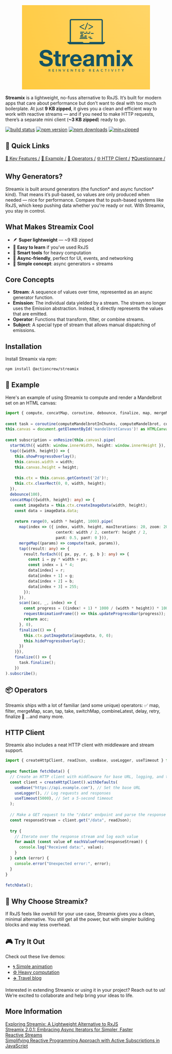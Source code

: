 <h1 style="display: none;">Streamix</h1>

<p align="center">
  <img src="https://github.com/actioncrew/streamix/blob/main/projects/libraries/streamix/LOGO.png?raw=true" alt="Streamix Logo" width="400">
</p>

**Streamix** is a lightweight, no-fuss alternative to RxJS. It’s built for modern apps that care about performance but don’t want to deal with too much boilerplate. At just **9 KB zipped**, it gives you a clean and efficient way to work with reactive streams — and if you need to make HTTP requests, there’s a separate mini client (**~3 KB zipped**) ready to go.

[![build status](https://github.com/actioncrew/streamix/workflows/build/badge.svg)](https://github.com/actioncrew/streamix/workflows/build/badge.svg)
[![npm version](https://img.shields.io/npm/v/@actioncrew%2Fstreamix.svg?style=flat-square)](https://www.npmjs.com/package/@actioncrew%2Fstreamix)
[![npm downloads](https://img.shields.io/npm/dm/@actioncrew%2Fstreamix.svg?style=flat-square)](https://www.npmjs.com/package/@actioncrew%2Fstreamix)
[![min+zipped](https://img.shields.io/bundlephobia/minzip/%40actioncrew%2Fstreamix)](https://img.shields.io/bundlephobia/minzip/%40actioncrew%2Fstreamix)

## 🧭 Quick Links
[🔧 Key Features /](#key-features)
[🚀 Example /](#usage-example)
[🔁 Operators /](#supported-operators)
[🌐 HTTP Client /](#http-client)
[❓Questionnare /](https://forms.gle/CDLvoXZqMMyp4VKu9)

## Why Generators?

Streamix is built around generators (the function* and async function* kind). That means it’s pull-based, so values are only produced when needed — nice for performance. Compare that to push-based systems like RxJS, which keep pushing data whether you're ready or not. With Streamix, you stay in control.

## What Makes Streamix Cool

- 🪶 **Super lightweight** — ~9 KB zipped
- 🎯 **Easy to learn** if you’ve used RxJS
- 🧠 **Smart tools** for heavy computation
- 🤝 **Async-friendly**, perfect for UI, events, and networking
- 🔁 **Simple concept**: async generators = streams

## Core Concepts

- **Stream**: A sequence of values over time, represented as an async generator function.
- **Emission**: The individual data yielded by a stream. The stream no longer uses the Emission abstraction. Instead, it directly represents the values that are emitted.
- **Operator**: Functions that transform, filter, or combine streams.
- **Subject**: A special type of stream that allows manual dispatching of emissions.

## Installation

Install Streamix via npm:

```bash
npm install @actioncrew/streamix
```

## 🚀 Example
Here's an example of using Streamix to compute and render a Mandelbrot set on an HTML canvas:
```typescript
import { compute, concatMap, coroutine, debounce, finalize, map, mergeMap, onResize, range, scan, startWith, Stream, tap } from '@actioncrew/streamix';

const task = coroutine(computeMandelbrotInChunks, computeMandelbrot, computeColor);
this.canvas = document.getElementById('mandelbrotCanvas')! as HTMLCanvasElement;

const subscription = onResize(this.canvas).pipe(
  startWith({ width: window.innerWidth, height: window.innerHeight }),
  tap(({width, height}) => {
    this.showProgressOverlay();
    this.canvas.width = width;
    this.canvas.height = height;

    this.ctx = this.canvas.getContext('2d')!;
    this.ctx.clearRect(0, 0, width, height);
  }),
  debounce(100),
  concatMap(({width, height}: any) => {
    const imageData = this.ctx.createImageData(width, height);
    const data = imageData.data;

    return range(0, width * height, 1000).pipe(
      map(index => ({ index, width, height, maxIterations: 20, zoom: 200,
                      centerX: width / 2, centerY: height / 2,
                      panX: 0.5, panY: 0 })),
      mergeMap((params) => compute(task, params)),
      tap((result: any) => {
        result.forEach(({ px, py, r, g, b }: any) => {
          const i = py * width + px;
          const index = i * 4;
          data[index] = r;
          data[index + 1] = g;
          data[index + 2] = b;
          data[index + 3] = 255;
        });
      }),
      scan((acc, _, index) => {
        const progress = ((index! + 1) * 1000 / (width * height)) * 100;
        requestAnimationFrame(() => this.updateProgressBar(progress));
        return acc;
      }, 0),
      finalize(() => {
        this.ctx.putImageData(imageData, 0, 0);
        this.hideProgressOverlay();
      })
    )}),
    finalize(() => {
      task.finalize();
    })
).subscribe();
```

## 📦 Operators

Streamix ships with a lot of familiar (and some unique) operators:
✅ map, filter, mergeMap, scan, tap, take, switchMap, combineLatest, delay, retry, finalize
🔄 ...and many more.

## HTTP Client

Streamix also includes a neat HTTP client with middleware and stream support.

```typescript
import { createHttpClient, readJson, useBase, useLogger, useTimeout } from './httpClient';

async function fetchData() {
  // Create an HTTP client with middleware for base URL, logging, and timeout
  const client = createHttpClient().withDefaults(
    useBase("https://api.example.com"), // Set the base URL
    useLogger(), // Log requests and responses
    useTimeout(5000), // Set a 5-second timeout
  );

  // Make a GET request to the "/data" endpoint and parse the response as JSON
  const responseStream = client.get("/data", readJson);

  try {
    // Iterate over the response stream and log each value
    for await (const value of eachValueFrom(responseStream)) {
      console.log("Received data:", value);
    }
  } catch (error) {
    console.error("Unexpected error:", error);
  }
}

fetchData();
```

## 🧠 Why Choose Streamix?
If RxJS feels like overkill for your use case, Streamix gives you a clean, minimal alternative. You still get all the power, but with simpler building blocks and way less overhead.

## 🎮 Try It Out
Check out these live demos:
- [🌀 Simple animation](https://stackblitz.com/edit/stackblitz-starters-pkzdzmuk)
- [⚙️ Heavy computation](https://stackblitz.com/edit/stackblitz-starters-73vspfzz)
- [✈️ Travel blog](https://stackblitz.com/edit/stackblitz-starters-873uh85w)

Interested in extending Streamix or using it in your project? Reach out to us! We’re excited to collaborate and help bring your ideas to life.

## More Information
[Exploring Streamix: A Lightweight Alternative to RxJS](https://medium.com/p/00d5467f0c01)<br>
[Streamix 2.0.1: Embracing Async Iterators for Simpler, Faster Reactive Streams](https://medium.com/p/a1eb9e7ce1d7)<br>
[Simplifying Reactive Programming Approach with Active Subscriptions in JavaScript](https://medium.com/p/0bfc206ad41c)<br>


